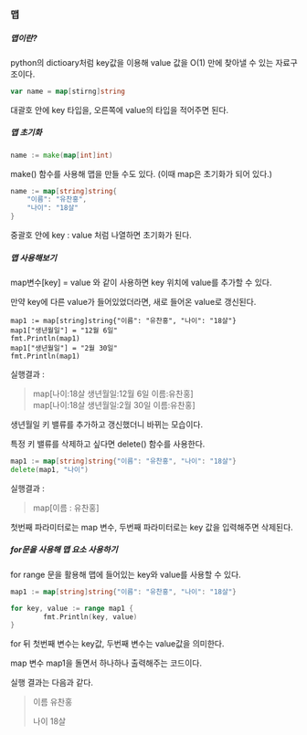 ### 맵

##### 맵이란?

python의 dictioary처럼 key값을 이용해 value 값을 O(1) 만에 찾아낼 수 있는 자료구조이다.

```go
var name = map[stirng]string
```

대괄호 안에 key 타입을, 오른쪽에 value의 타입을 적어주면 된다.



##### 맵 초기화

```go
name := make(map[int]int)
```

make() 함수를 사용해 맵을 만들 수도 있다. (이때 map은 초기화가 되어 있다.)

```go
name := map[string]string{
    "이름": "유찬홍",
    "나이": "18살"
}
```

중괄호 안에 key : value 처럼 나열하면 초기화가 된다.



##### 맵 사용해보기

map변수[key] = value 와 같이 사용하면 key 위치에 value를 추가할 수 있다.

만약 key에 다른 value가 들어있었더라면, 새로 들어온 value로 갱신된다.

```
map1 := map[string]string{"이름": "유찬홍", "나이": "18살"}
map1["생년월일"] = "12월 6일"
fmt.Println(map1)
map1["생년월일"] = "2월 30일"
fmt.Println(map1)
```

실행결과 :

> map[나이:18살 생년월일:12월 6일 이름:유찬홍]            
> map[나이:18살 생년월일:2월 30일 이름:유찬홍]

생년월일 키 밸류를 추가하고 갱신했더니 바뀌는 모습이다.

특정 키 밸류를 삭제하고 싶다면 delete() 함수를 사용한다.

```go
map1 := map[string]string{"이름": "유찬홍", "나이": "18살"}
delete(map1, "나이")
```

실행결과 :

> map[이름 : 유찬홍]

첫번째 파라미터로는 map 변수, 두번째 파라미터로는 key 값을 입력해주면 삭제된다.



##### for문을 사용해 맵 요소 사용하기

for range 문을 활용해 맵에 들어있는 key와 value를 사용할 수 있다.

```go
map1 := map[string]string{"이름": "유찬홍", "나이": "18살"}

for key, value := range map1 {
		fmt.Println(key, value)
}
```

for 뒤 첫번째 변수는 key값, 두번째 변수는 value값을 의미한다.

map 변수 map1을 돌면서 하나하나 출력해주는 코드이다.

실행 결과는 다음과 같다.

> 이름 유찬홍
>
> 나이 18살

